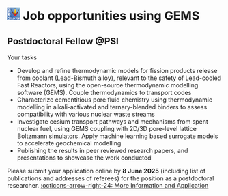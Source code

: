 # <img style="float: center; height: 6%; width: 6%;" src="../../img/gems2.png"> Job opportunities using GEMS

## Postdoctoral Fellow @PSI 

Your tasks

* Develop and refine thermodynamic models for fission products release from coolant (Lead-Bismuth alloy), relevant to the safety of Lead-cooled Fast Reactors, using the open-source thermodynamic modelling software (GEMS). Couple thermodynamics to transport codes 
* Characterize cementitious pore fluid chemistry using thermodynamic modelling in alkali-activated and ternary-blended binders to assess compatibility with various nuclear waste streams 
* Investigate cesium transport pathways and mechanisms from spent nuclear fuel, using GEMS coupling with 2D/3D pore-level lattice Boltzmann simulators. Apply machine learning based surrogate models to accelerate geochemical modelling 
* Publishing the results in peer reviewed research papers, and presentations to showcase the work conducted

Please submit your application online by **8 June 2025** (including list of publications and addresses of referees) for the position as a postdoctoral researcher. [:octicons-arrow-right-24: More Information and Application](https://www.psi.ch/en/hr/job-opportunities/70007-postdoctoral-fellow)

